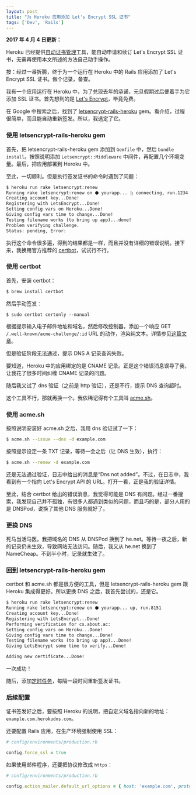 ```yaml
---
layout: post
title: "为 Heroku 应用添加 Let's Encrypt SSL 证书"
tags: ['Dev', 'Rails']
---
```


<div class="alert alert-info">
<p><strong>2017 年 4 月 4 日更新：</strong></p>

<p>Heroku 已经提供<a href="https://devcenter.heroku.com/articles/automated-certificate-management" title="Automated Certificate Management">自动证书管理</a>工具，能自动申请和续订 Let's Encrypt SSL 证书，无需再使用本文所述的方法自己动手操作。</p>
</div>

按：经过一番折腾，终于为一个运行在 Heroku 中的 Rails 应用添加了 Let's Encrypt SSL 证书。做个记录，备查。

我有一个应用运行在 Heroku 中，为了兑现去年的承诺，元旦假期过后便着手为它添加 SSL 证书。首先想到的是 [Let's Encrypt](https://letsencrypt.org/)，毕竟免费。

在 Google 中搜索之后，找到了 [letsencrypt-rails-heroku](https://github.com/pixielabs/letsencrypt-rails-heroku) gem。看介绍，过程很简单，而且能自动重新签发。所以，我选定了它。

### 使用 letsencrypt-rails-heroku gem

首先，把 letsencrypt-rails-heroku gem 添加到 `Gemfile` 中，然后 `bundle install`。按照说明添加 `Letsencrypt::Middleware` 中间件，再配置几个环境变量。最后，把应用部署到 Heroku 中。

至此，一切顺利。但是执行签发证书的命令时遇到了问题：

```sh
$ heroku run rake letsencrypt:renew
Running rake letsencrypt:renew on ⬢ yourapp... ⣷ connecting, run.1234
Creating account key...Done!
Registering with LetsEncrypt...Done!
Setting config vars on Heroku...Done!
Giving config vars time to change...Done!
Testing filename works (to bring up app)...done!
Problem verifying challenge.
Status: pending, Error:
```

执行这个命令很多遍，得到的结果都是一样，而且并没有详细的错误说明。接下来，我换用官方推荐的 [certbot](https://certbot.eff.org/)，试试行不行。

### 使用 certbot

首先，安装 certbot：

```sh
$ brew install certbot
```

然后手动签发：

```
$ sudo certbot certonly --manual
```

根据提示输入电子邮件地址和域名，然后修改控制器，添加一个响应 GET `/.well-known/acme-challenge/:id` URL 的动作，渲染纯文本。详情参见[这篇文章](http://collectiveidea.com/blog/archives/2016/01/12/lets-encrypt-with-a-rails-app-on-heroku)。

但是验证阶段无法通过，提示 DNS A 记录查询失败。

要知道，Heroku 中的应用绑定的是 CNAME 记录。正是这个错误消息误导了我，让我花了很多时间纠缠 CNAME 记录的问题。

随后我又试了 dns 验证（之前是 http 验证），还是不行，提示 DNS 查询超时。

这个工具不行，那就再换一个。我依稀记得有个工具叫 [acme.sh](https://github.com/Neilpang/acme.sh)。

### 使用 acme.sh

按照说明安装好 acme.sh 之后，我用 dns 验证试了一下：

```sh
$ acme.sh --issue --dns -d example.com
```

按照提示设定一条 TXT 记录，等待一会之后（让 DNS 生效），执行：

```sh
$ acme.sh --renew -d example.com
```

还是无法通过验证，日志中给出的消息是“Dns not added”。不过，在日志中，我看到有一个指向 Let's Encrypt API 的 URL。打开一看，正是我的验证详情。

至此，结合 certbot 给出的错误消息，我觉得可能是 DNS 有问题。经过一番搜索，我发现自己并不孤独，有很多人都遇到类似的问题，而且巧的是，部分人用的是 DNSPod，说换了其他 DNS 服务就好了。

### 更换 DNS

死马当活马医。我把域名的 DNS 从 DNSPod 换到了 he.net。等待一夜之后，新的记录仍未生效，导致网站无法访问。随后，我又从 he.net 换到了 NameCheap。不到半小时，记录就生效了。

### 回到 letsencrypt-rails-heroku gem

certbot 和 acme.sh 都是很方便的工具，但是 letsencrypt-rails-heroku gem 跟 Heroku 集成得更好。所以更换 DNS 之后，我首先尝试的，还是它。

```sh
$ heroku run rake letsencrypt:renew
Running rake letsencrypt:renew on ⬢ yourapp... up, run.8151
Creating account key...Done!
Registering with LetsEncrypt...Done!
Performing verification for cs.about.ac:
Setting config vars on Heroku...Done!
Giving config vars time to change...Done!
Testing filename works (to bring up app)...Done!
Giving LetsEncrypt some time to verify...Done!

Adding new certificate...Done!
```

一次成功！

随后，添加[定时任务](https://elements.heroku.com/addons/scheduler)，每隔一段时间重新签发证书。

### 后续配置

证书签发好之后，要按照 Heroku 的说明，把自定义域名指向新的地址：`example.com.herokudns.com`。

还要配置 Rails 应用，在生产环境强制使用 SSL：

```ruby
# config/environments/production.rb

config.force_ssl = true
```

如果使用邮件程序，还要把协议修改成 `https`：

```ruby
# config/environments/production.rb

config.action_mailer.default_url_options = { host: 'example.com', protocol: 'https' }
```
